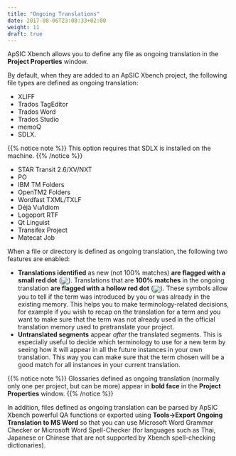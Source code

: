 ```yaml
---
title: "Ongoing Translations"
date: 2017-08-06T23:08:33+02:00
weight: 11
draft: true
---
```


ApSIC Xbench allows you to define any file as ongoing translation in the 
**Project Properties** window.

By default, when they are added to an ApSIC Xbench project, the 
following file types are defined as ongoing translation:

*	XLIFF
*	Trados TagEditor
*	Trados Word
*	Trados Studio
*	memoQ
*	SDLX. 

{{% notice note %}}
This option requires that SDLX is installed on the machine. 
{{% /notice  %}}

*	STAR Transit 2.6/XV/NXT
*	PO
*	IBM TM Folders
*	OpenTM2 Folders
*	Wordfast TXML/TXLF
*	Déjà Vu/Idiom
*	Logoport RTF
*	Qt Linguist
*	Transifex Project
*	Matecat Job


When a file or directory is defined as ongoing translation, the following 
two features are enabled: 

*	**Translations identified** as new (not 100% matches) **are flagged with a 
	small red dot** (<img class="inline" style="vertical-align: middle" src ="/user-guide/bullet-ongoing-translation.gif" />).
	Translations that are **100% matches** in the ongoing 
	translation **are flagged with a hollow red dot** (<img class="inline" style="vertical-align: middle" src ="/user-guide/bullet-hollow.gif" />). 
	These symbols allow you to tell if the term was introduced by you or
	was already in the existing memory. This helps you to make
	terminology-related decisions, for example if you wish to recap on the
	translation for a term and you want to make sure that the term was not
	already used in the official translation memory used to pretranslate
	your project.
*	**Untranslated segments** appear *after* the translated segments.
	This is  especially useful to decide which terminology to use for a new term 
	by seeing how it will appear in all the future instances in your own 
	translation. This way you can make sure that the term chosen will be 
	a good match for all instances in your current translation.

{{% notice note %}}
Glossaries defined as ongoing translation (normally only one per 
project, but can be more) appear in **bold face** in the 
**Project Properties** window.
{{% /notice  %}}

In addition, files defined as ongoing translation can be parsed by ApSIC 
Xbench powerful QA functions or exported using **Tools->Export Ongoing 
Translation to MS Word** so that you can use Microsoft Word 
Grammar Checker or Microsoft Word Spell-Checker (for languages such 
as Thai, Japanese or Chinese that are not supported by Xbench
spell-checking dictionaries).

